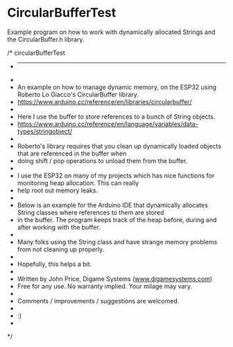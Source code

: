 # CircularBufferTest
Example program on how to work with dynamically allocated Strings and the CircularBuffer.h library.

/* circularBufferTest 
 * ------------------
 *
 *  An example on how to manage dynamic memory, on the ESP32 using Roberto Lo Giacco's CircularBuffer library. 
 *  https://www.arduino.cc/reference/en/libraries/circularbuffer/
 *   
 *  Here I use the buffer to store references to a bunch of String objects. 
 *  https://www.arduino.cc/reference/en/language/variables/data-types/stringobject/ 
 *   
 *  Roberto's library requires that you clean up dynamically loaded objects that are referenced in the buffer when 
 *  doing shift / pop operations to unload them from the buffer.
 *  
 *  I use the ESP32 on many of my projects which has nice functions for monitoring heap allocation. This can really 
 *  help root out memory leaks. 
 *  
 *  Below is an example for the Arduino IDE that dynamically allocates String classes where references to them are stored 
 *  in the buffer. The program keeps track of the heap before, during and after working with the buffer.
 *  
 *  Many folks using the String class and have strange memory problems from not cleaning up properly.
 *  
 *  Hopefully, this helps a bit.
 *  
 *  Written by John Price, Digame Systems (www.digamesystems.com)
 *  Free for any use. No warranty implied. Your milage may vary. 
 *  
 *  Comments / improvements / suggestions are welcomed.  
 *  
 *  :)
 *  
 */
